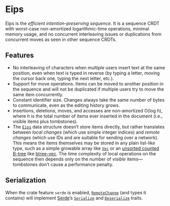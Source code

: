 Eips
====

Eips is the *efficient intention-preserving sequence*. It is a sequence
CRDT with worst-case non-amortized logarithmic-time operations, minimal
memory usage, and no concurrent interleaving issues or duplications from
concurrent moves as seen in other sequence CRDTs.

Features
--------

* No interleaving of characters when multiple users insert text at the same
  position, even when text is typed in reverse (by typing a letter, moving the
  cursor back one, typing the next letter, etc.).
* Support for move operations. Items can be moved to another position in the
  sequence and will not be duplicated if multiple users try to move the same
  item concurrently.
* Constant identifier size. Changes always take the same number of bytes to
  communicate, even as the editing history grows.
* Insertions, deletions, moves, and accesses are non-amortized O(log *h*),
  where *h* is the total number of items ever inserted in the document (i.e.,
  visible items plus tombstones).
* The [`Eips`] data structure doesn’t store items directly, but rather
  translates between *local changes* (which use simple integer indices) and
  *remote changes* (which use IDs and are suitable for sending over a network).
  This means the items themselves may be stored in any plain list-like type,
  such as a simple growable array like [`Vec`] or an [unsorted counted
  B-tree][cb] like [btree-vec]. The time complexity of local operations on the
  sequence then depends only on the number of *visible* items—tombstones don’t
  cause a performance penalty.

[cb]: https://www.chiark.greenend.org.uk/~sgtatham/algorithms/cbtree.html

Serialization
-------------

When the crate feature `serde` is enabled, [`RemoteChange`] \(and types it
contains) will implement [Serde][serde]’s [`Serialize`] and [`Deserialize`]
traits.

[btree-vec]: https://github.com/taylordotfish/btree-vec
[`Vec`]: https://doc.rust-lang.org/stable/std/vec/struct.Vec.html
[`Eips`]: https://docs.rs/eips/0.2/eips/struct.Eips.html
[`RemoteChange`]: https://docs.rs/eips/0.2/eips/changes/struct.RemoteChange.html
[serde]: https://docs.rs/serde/1/serde/
[`Serialize`]: https://docs.rs/serde/1/serde/trait.Serialize.html
[`Deserialize`]: https://docs.rs/serde/1/serde/trait.Deserialize.html
